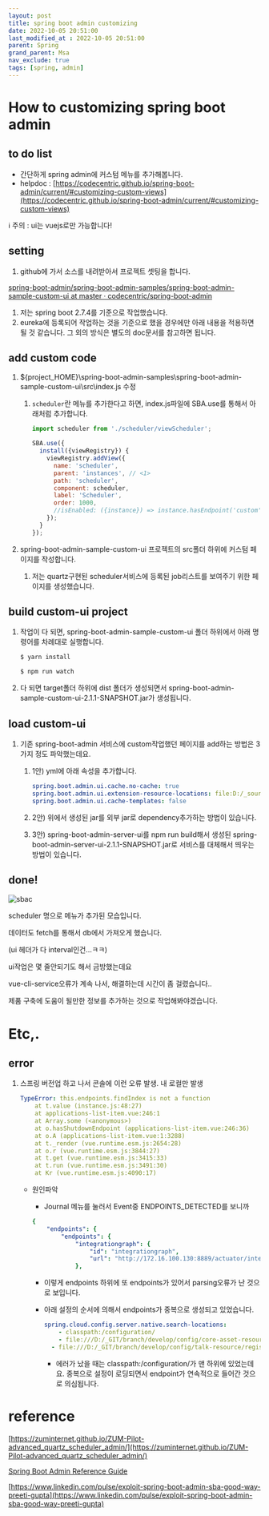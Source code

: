 ```yaml
---
layout: post
title: spring boot admin customizing
date: 2022-10-05 20:51:00
last_modified_at : 2022-10-05 20:51:00
parent: Spring
grand_parent: Msa
nav_exclude: true
tags: [spring, admin]
---
```


# How to customizing spring boot admin

## to do list

- 간단하게 spring admin에 커스텀 메뉴를 추가해봅니다.
- helpdoc : [https://codecentric.github.io/spring-boot-admin/current/#customizing-custom-views](https://codecentric.github.io/spring-boot-admin/current/#customizing-custom-views)

ℹ️ 주의 : ui는 vuejs로만 가능합니다!

## setting

1. github에 가서 소스를 내려받아서 프로젝트 셋팅을 합니다. 

[spring-boot-admin/spring-boot-admin-samples/spring-boot-admin-sample-custom-ui at master · codecentric/spring-boot-admin](https://github.com/codecentric/spring-boot-admin/tree/master/spring-boot-admin-samples/spring-boot-admin-sample-custom-ui)

1. 저는 spring boot 2.7.4를 기준으로 작업했습니다.
2. eureka에 등록되어 작업하는 것을 기준으로 했을 경우에만 아래 내용을 적용하면 될 것 같습니다. 그 외의 방식은 별도의 doc문서를 참고하면 됩니다.

## add custom code

1. ${project_HOME}\spring-boot-admin-samples\spring-boot-admin-sample-custom-ui\src\index.js 수정
    1. `scheduler`란 메뉴를 추가한다고 하면, index.js파일에 SBA.use를 통해서 아래처럼 추가합니다.
        
        ```jsx
        import scheduler from './scheduler/viewScheduler';
        
        SBA.use({
          install({viewRegistry}) {
            viewRegistry.addView({
              name: 'scheduler',
              parent: 'instances', // <1>
              path: 'scheduler',
              component: scheduler,
              label: 'Scheduler',
              order: 1000,
              //isEnabled: ({instance}) => instance.hasEndpoint('custom') // <2>
            });
          }
        });
        ```
        

1. spring-boot-admin-sample-custom-ui 프로젝트의 src폴더 하위에 커스텀 페이지를 작성합니다. 
    1. 저는 quartz구현된 scheduler서비스에 등록된 job리스트를 보여주기 위한 페이지를 생성했습니다.

## build custom-ui project

1. 작업이 다 되면, spring-boot-admin-sample-custom-ui 폴더 하위에서 아래 명령어를 차례대로 실행합니다.
    
    ```bash
    $ yarn install
    
    $ npm run watch
    ```
    
2. 다 되면 target폴더 하위에 dist 폴더가 생성되면서 spring-boot-admin-sample-custom-ui-2.1.1-SNAPSHOT.jar가 생성됩니다.

## load custom-ui

1. 기존 spring-boot-admin 서비스에 custom작업했던 페이지를 add하는 방법은 3가지 정도 파악했는데요.
    1. 1안) yml에 아래 속성을 추가합니다.
        
        ```yaml
        spring.boot.admin.ui.cache.no-cache: true
        spring.boot.admin.ui.extension-resource-locations: file:D:/_source/spring-boot-admin-2.1.1/spring-boot-admin-samples/spring-boot-admin-sample-custom-ui/target/dist/
        spring.boot.admin.ui.cache-templates: false
        ```
        
    2. 2안) 위에서 생성된 jar를 외부 jar로 dependency추가하는 방법이 있습니다.
    3. 3안) spring-boot-admin-server-ui를 npm run build해서 생성된 spring-boot-admin-server-ui-2.1.1-SNAPSHOT.jar로 서비스를 대체해서 띄우는 방법이 있습니다.

## done!

![sbac](../img/sbac.png)

scheduler 명으로 메뉴가 추가된 모습입니다.

데이터도 fetch를 통해서 db에서 가져오게 했습니다.

(ui 헤더가 다 interval인건…ㅋㅋ)

ui작업은 몇 줄안되기도 해서 금방했는데요

vue-cli-service오류가 계속 나서, 해결하는데 시간이 좀 걸렸습니다..

제품 구축에 도움이 될만한 정보를 추가하는 것으로 작업해봐야겠습니다. 

# Etc,.

## error

1. 스프링 버전업 하고 나서 콘솔에 이런 오류 발생. 내 로컬만 발생
    
    ```yaml
    TypeError: this.endpoints.findIndex is not a function
        at t.value (instance.js:48:27)
        at applications-list-item.vue:246:1
        at Array.some (<anonymous>)
        at o.hasShutdownEndpoint (applications-list-item.vue:246:36)
        at o.A (applications-list-item.vue:1:3288)
        at t._render (vue.runtime.esm.js:2654:28)
        at o.r (vue.runtime.esm.js:3844:27)
        at t.get (vue.runtime.esm.js:3415:33)
        at t.run (vue.runtime.esm.js:3491:30)
        at Kr (vue.runtime.esm.js:4090:17)
    ```
    
    - 원인파악
        - Journal 메뉴를 눌러서 Event중 ENDPOINTS_DETECTED를 보니까
        
        ```yaml
        {
            "endpoints": {
                "endpoints": {
                    "integrationgraph": {
                        "id": "integrationgraph",
                        "url": "http://172.16.100.130:8889/actuator/integrationgraph"
                    },
        ```
        
        - 이렇게 endpoints 하위에 또 endpoints가 있어서 parsing오류가 난 것으로 보입니다.
        - 아래 설정의 순서에 의해서 endpoints가 중복으로 생성되고 있었습니다.
            
            ```yaml
            spring.cloud.config.server.native.search-locations:
            	- classpath:/configuration/
            	- file:///D:/_GIT/branch/develop/config/core-asset-resource/registry-config/
              - file:///D:/_GIT/branch/develop/config/talk-resource/registry-config/
            ```
            
            - 에러가 났을 때는 classpath:/configuration/가 맨 하위에 있었는데요. 중복으로 설정이 로딩되면서 endpoint가 연속적으로 들어간 것으로 의심됩니다.

# reference

[https://zuminternet.github.io/ZUM-Pilot-advanced_quartz_scheduler_admin/](https://zuminternet.github.io/ZUM-Pilot-advanced_quartz_scheduler_admin/)

[Spring Boot Admin Reference Guide](https://codecentric.github.io/spring-boot-admin/current/#customizing-custom-views)

[https://www.linkedin.com/pulse/exploit-spring-boot-admin-sba-good-way-preeti-gupta](https://www.linkedin.com/pulse/exploit-spring-boot-admin-sba-good-way-preeti-gupta)